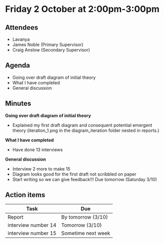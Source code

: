 # Friday 2 October at 2:00pm-3:00pm

## Attendees

- Lavanya
- James Noble (Primary Supervisor)
- Craig Anslow (Secondary Supervisor)



## Agenda

- Going over draft diagram of initial theory
- What I have completed
- General discussion

## Minutes

**Going over draft diagram of initial theory**

- Explained my first draft diagram and consequent potential emergent theory (iteration_1.png in the diagram_iteration folder nested in reports.)

**What I have completed**
- Have done 13 interviews

**General discussion**

- Interview 2 more to make 15
- Diagram looks good for the first draft not scribbled on paper
- Start writing so we can give feedback!!! Due tomorrow (Saturday 3/10)

## Action items

| Task                                                    | Due                     |
| ------------------------------------------------------- | ----------------------- |
| Report                                 | By tomorrow (3/10) |
| interview number 14 | Tomorrow (3/10) |
| interview number 15 | Sometime next week |

